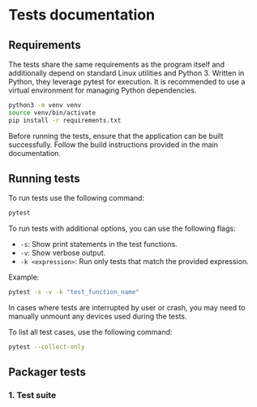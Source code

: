 # Tests documentation

## Requirements

The tests share the same requirements as the program itself and additionally depend on standard Linux utilities and Python 3. Written in Python, they leverage pytest for execution. It is recommended to use a virtual environment for managing Python dependencies.

```bash
python3 -m venv venv
source venv/bin/activate
pip install -r requirements.txt
```

Before running the tests, ensure that the application can be built successfully. Follow the build instructions provided in the main documentation.

<!-- ---
**⚠️ WARNING**  
To ensure the tests run correctly, please take note of the following requirements:  

1. **Root Privileges:** The application requires root privileges during testing. Ensure you have the **root password** available when prompted.
2. **Non-standard Test Behavior:** If tests are interrupted or exhibit non-standard behavior, you may need to manually unmount any devices used during the tests. In some cases, a system restart might be necessary to restore normal operation.

--- -->

## Running tests

To run tests use the following command:

```bash
pytest
```

To run tests with additional options, you can use the following flags:

- `-s`: Show print statements in the test functions.
- `-v`: Show verbose output.
- `-k <expression>`: Run only tests that match the provided expression.

Example:

```bash
pytest -s -v -k "test_function_name"
```

In cases where tests are interrupted by user or crash, you may need to manually unmount any devices used during the tests.

To list all test cases, use the following command:

```bash
pytest --collect-only
```

## Packager tests

### 1. Test suite
